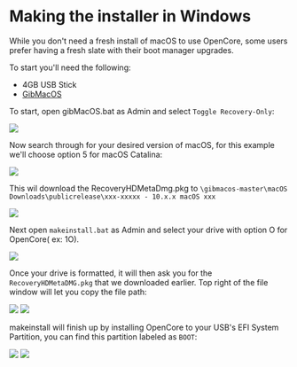 # Making the installer in Windows

While you don't need a fresh install of macOS to use OpenCore, some users prefer having a fresh slate with their boot manager upgrades.

To start you'll need the following:
* 4GB USB Stick
* [GibMacOS](https://github.com/corpnewt/gibMacOS)

To start, open gibMacOS.bat as Admin and select `Toggle Recovery-Only`:

![](https://cdn.discordapp.com/attachments/456913818467958789/668211243554963533/unknown.png)

Now search through for your desired version of macOS, for this example we'll choose option 5 for macOS Catalina:

![](https://cdn.discordapp.com/attachments/456913818467958789/668211633105010718/unknown.png)

This wil download the RecoveryHDMetaDmg.pkg to `\gibmacos-master\macOS Downloads\publicrelease\xxx-xxxxx - 10.x.x macOS xxx`

![](https://cdn.discordapp.com/attachments/456913818467958789/668211921484382218/unknown.png)

Next open `makeinstall.bat` as Admin and select your drive with option O for OpenCore( ex: 1O).

![](https://cdn.discordapp.com/attachments/456913818467958789/668213205579071598/unknown.png)

Once your drive is formatted, it will then ask you for the `RecoveryHDMetaDMG.pkg` that we downloaded earlier. Top right of the file window will let you copy the file path:

![](https://cdn.discordapp.com/attachments/456913818467958789/668215775378800640/unknown.png)
![](https://cdn.discordapp.com/attachments/456913818467958789/668221636863852578/unknown-2.png)

makeinstall will finish up by installing OpenCore to your USB's EFI System Partition, you can find this partition labeled as `BOOT`:

![](https://cdn.discordapp.com/attachments/456913818467958789/668221887163400265/unknown.png)
![](https://cdn.discordapp.com/attachments/456913818467958789/668222277195661353/unknown.png)
